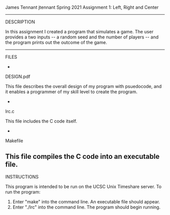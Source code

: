 James Tennant
jtennant
Spring 2021
Assignment 1: Left, Right and Center

-----------
DESCRIPTION

In this assignment I created a program that simulates a game.
The user provides a two inputs -- a random seed and
the number of players -- and the program prints out
the outcome of the game.

-----------
FILES

-
DESIGN.pdf

This file describes the overall design of my program with psuedocode,
and it enables a programmer of my skill level to create the program.

-
lrc.c

This file includes the C code itself.

-
Makefile

This file compiles the C code into an executable file.
-----------
INSTRUCTIONS

This program is intended to be run on the UCSC Unix Timeshare server.
To run the program:
1. Enter "make" into the command line. An executable file should appear.
2. Enter "./lrc" into the command line. The program should begin running.
